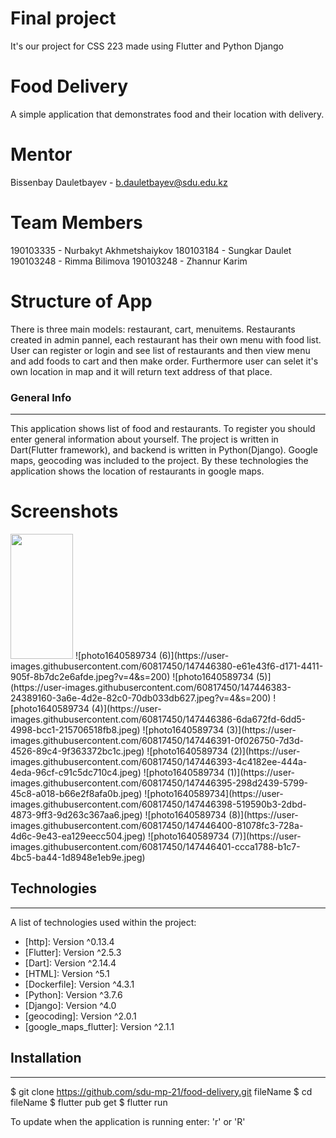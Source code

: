 # Final project
It's our project for CSS 223 made using Flutter and Python Django

# Food Delivery
A simple application that demonstrates food and their location with delivery.

# Mentor
Bissenbay Dauletbayev - b.dauletbayev@sdu.edu.kz
# Team Members
190103335 - Nurbakyt Akhmetshaiykov
180103184 - Sungkar Daulet
190103248 - Rimma Bilimova
190103248 - Zhannur Karim

# Structure of App
There is three main models: restaurant, cart, menuitems. Restaurants created in admin pannel, each restaurant has their own menu with food list. User can register or login and see list of restaurants and then view menu and add foods to cart and then make order. Furthermore user can selet it's own location in map and it will return text address of that place.

### General Info
***
This application shows list of food and restaurants. To register you should
enter general information about yourself. The project is written in Dart(Flutter framework),
and backend is written in Python(Django). Google maps, geocoding was included to the project.
By these technologies the application shows the location of restaurants in google maps.

# Screenshots
<img src="https://user-images.githubusercontent.com/60817450/147446398-519590b3-2dbd-4873-9ff3-9d263c367aa6.jpeg" width="100" height="200">
![photo1640589734 (6)](https://user-images.githubusercontent.com/60817450/147446380-e61e43f6-d171-4411-905f-8b7dc2e6afde.jpeg?v=4&s=200)
![photo1640589734 (5)](https://user-images.githubusercontent.com/60817450/147446383-24389160-3a6e-4d2e-82c0-70db033db627.jpeg?v=4&s=200)
![photo1640589734 (4)](https://user-images.githubusercontent.com/60817450/147446386-6da672fd-6dd5-4998-bcc1-215706518fb8.jpeg)
![photo1640589734 (3)](https://user-images.githubusercontent.com/60817450/147446391-0f026750-7d3d-4526-89c4-9f363372bc1c.jpeg)
![photo1640589734 (2)](https://user-images.githubusercontent.com/60817450/147446393-4c4182ee-444a-4eda-96cf-c91c5dc710c4.jpeg)
![photo1640589734 (1)](https://user-images.githubusercontent.com/60817450/147446395-298d2439-5799-45c8-a018-b66e2f8afa0b.jpeg)
![photo1640589734](https://user-images.githubusercontent.com/60817450/147446398-519590b3-2dbd-4873-9ff3-9d263c367aa6.jpeg)
![photo1640589734 (8)](https://user-images.githubusercontent.com/60817450/147446400-81078fc3-728a-4d6c-9e43-ea129eecc504.jpeg)
![photo1640589734 (7)](https://user-images.githubusercontent.com/60817450/147446401-ccca1788-b1c7-4bc5-ba44-1d8948e1eb9e.jpeg)



## Technologies
***
A list of technologies used within the project:
* [http]: Version ^0.13.4
* [Flutter]: Version ^2.5.3 
* [Dart]: Version ^2.14.4
* [HTML]: Version ^5.1
* [Dockerfile]: Version ^4.3.1
* [Python]: Version ^3.7.6
* [Django]: Version ^4.0
* [geocoding]: Version ^2.0.1
* [google_maps_flutter]: Version ^2.1.1

## Installation
***

$ git clone https://github.com/sdu-mp-21/food-delivery.git fileName
$ cd fileName
$ flutter pub get
$ flutter run 

To update when the application is running enter: 'r' or 'R'
